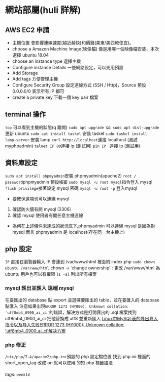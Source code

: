 # 網站部屬(huli 詳解)
## AWS EC2 申請
- 主機位置
會影響連線速度(越近越快)和價錢(美東/美西較便宜)。
- choose a Amazon Machine Image(映像檔)
像是用哪一個映像檔安裝，本次選擇 ubuntu 18.04
- choose an instance type 
選擇主機
- Configure instance Details
一些網路設定，可以先用預設
- Add Storage
- Add tags
方便管理主機
- Configure Security Group
設定連線方式 (SSH / Http)，Source 預設 0.0.0.0/0 表示所有 IP 都可
- create a private key
下載一個 key pair 檔案

## terminal 操作
``top`` 可以看到主機的狀態(q 離開)
``sudo apt upgrade && sudo apt dist-upgrade``
更新 ubuntu
``sudo apt install taskel`` 安裝 taskel
``sudo taskel install lamp-server`` 安裝 lamp
``curl http://localhost``連接 localhost (測試 myphpadmin)
``telnet IP 80``連接 ip (測試用)
``pin IP `` 連接 ip (測試用)

## 資料庫設定
``sudo apt install phpmyadmin``安裝 phpmyadmin(apache2)
``root / password``phpmyadmin 預設帳密
``sudo mysql -u root mysql``指令登入 mysql
``flush privilege``接著設定 mysql 密碼
``mysql -u root -p`` 登入mysql
- 要確保遠端也可以連線 mysql
1. 確認防火牆有開 mysql (3306)
2. 確認 mysql 使用者有開任意主機連線
- 為何在上述條件未達成的狀況底下,phpmyadmin 可以連線 mysql 是因為對 mysql 而言 phpmyadmin 是 localhost(存在同一台主機上)

## php 設定
``IP`` 直接在瀏覽器輸入 IP 會連到 /var/www/html 裡面的 index.php
``sudo chown ubuntu /var/www/html``
chown -> 'change ownership' : 更改 /var/www/html 為 ubuntu 用戶也可以有權限
``ls -al`` 列出所有檔案

### mysql 匯出並匯入 遠端 mysql
在要匯出的 database 點 export 並選擇要匯出的 table，並在要匯入的 database 點匯入
注意如果出現``ERROR 1273 (HY000): Unknown collation: 'utf8mb4_0900_ai_ci'``的錯誤，解決方式是打開匯出的 .sql 檔案找到 utf8mb4_0900_ai_ci 把他替換成 utf8 並重新匯入
[Linux中MySQL表的导出导入指令以及导入失败ERROR 1273 (HY000): Unknown collation: 'utf8mb4_0900_ai_ci'解决方案](https://www.jianshu.com/p/788dceb93eff)

### php 修正
``/etc/php/7.4/apache2/php.ini``預設的 php 設定檔位置
找到 php.ini 裡面的 short_open_tag 改成 on 就可以使用 <? ?> 的短 php 標籤語法









###### tags: `week14`